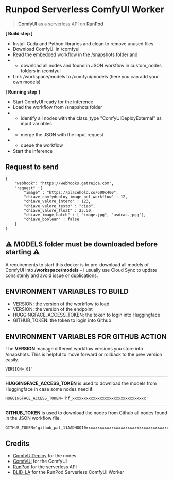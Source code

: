 # Runpod Serverless ComfyUI Worker 

> [ComfyUI](https://github.com/comfyanonymous/ComfyUI) as a serverless API on [RunPod](https://www.runpod.io/)

**[ Build step ]**
- Install Cuda and Python libraries and clean to remove unused files
- Download ComfyUI in /comfyui
- Read the embedded workflow in the /snapshots folder and 
- - download all nodes and found in JSON workflow in custom_nodes folders in /comfyui
- Link /workspace/models to /comfyui/models (here you can add your own models)


**[ Running step ]**
- Start ComfyUI ready for the inference
- Load the workflow from /snapshots folder
- - identify all nodes with the class_type "ComfyUIDeployExternal" as input variables
- - merge the JSON with the input request
- - queue the workflow 
- Start the inference 


## Request to send
```
{
    "webhook": "https://webhooks.getreica.com",
    "request" :{
        "image" : "https://placehold.co/600x400",
        "chiave_comfydeploy_image_nel_workflow" : 12,
        "chiave_valore_intero" : 123,
        "chiave_valore_testo" : "ciao",
        "chiave_valore_float" : 23.50,
        "chiave_image_batch" : [ "image.jpg", "asdcas.jpgg"],
        "chiave_boolean" : false
    }
}

```

## ⚠ MODELS folder must be downloaded before starting ⚠
A requirements to start this docker is to pre-download all models of ComfyUI into **/workspace/models** – I usually use Cloud Sync to update consistenly and avoid issue or duplications.


## ENVIRONMENT VARIABLES TO BUILD
- VERSION: the version of the workflow to load
- VERSION: the version of the endpoint
- HUGGINGFACE_ACCESS_TOKEN: the token to login into Huggingface
- GITHUB_TOKEN: the token to login into Github


## ENVIRONMENT VARIABLES FOR GITHUB ACTION

The **VERSION** manage different workflow versions you store into /snapshots. This is helpful to move forward or rollback to the prev version easily. 
```
VERSION='01'
```
-----

**HUGGINGFACE_ACCESS_TOKEN** is used to download the models from Huggingface in case some nodes need it.
```
HUGGINGFACE_ACCESS_TOKEN='hf_xxxxxxxxxxxxxxxxxxxxxxxxxxxxxxxx'
```
-----

**GITHUB_TOKEN** is used to download the nodes from Github all nodes found in the JSON workflow file.
```
GITHUB_TOKEN='github_pat_11AADHOQI0xxxxxxxxxxxxxxxxxxxxxxxxxxxxxxxxxxxxxxxxxxxxxxxxxxxx'
```

## Credits 
- [ComfyUIDeploy](https://github.com/BennyKok/comfyui-deploy) for the nodes
- [ComfyUI](https://github.com/comfyanonymous/ComfyUI) for the ComfyUI
- [RunPod](https://www.runpod.io/) for the serverless API
- [BLIB-LA](https://github.com/blib-la/runpod-worker-comfy) for the RunPod Serverless ComfyUI Worker 